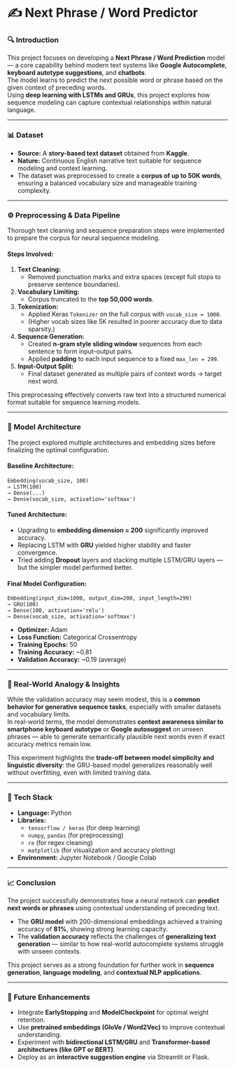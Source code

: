# ✍️ Next Phrase / Word Predictor

### 🔍 Introduction
This project focuses on developing a **Next Phrase / Word Prediction** model — a core capability behind modern text systems like **Google Autocomplete**, **keyboard autotype suggestions**, and **chatbots**.  
The model learns to predict the next possible word or phrase based on the given context of preceding words.  
Using **deep learning with LSTMs and GRUs**, this project explores how sequence modeling can capture contextual relationships within natural language.

---

### 📊 Dataset
- **Source:** A **story-based text dataset** obtained from **Kaggle**.  
- **Nature:** Continuous English narrative text suitable for sequence modeling and context learning.  
- The dataset was preprocessed to create a **corpus of up to 50K words**, ensuring a balanced vocabulary size and manageable training complexity.

---

### ⚙️ Preprocessing & Data Pipeline
Thorough text cleaning and sequence preparation steps were implemented to prepare the corpus for neural sequence modeling.

#### **Steps Involved:**
1. **Text Cleaning:**
   - Removed punctuation marks and extra spaces (except full stops to preserve sentence boundaries).
2. **Vocabulary Limiting:**
   - Corpus truncated to the **top 50,000 words**.
3. **Tokenization:**
   - Applied Keras `Tokenizer` on the full corpus with `vocab_size = 1000`.
   - (Higher vocab sizes like 5K resulted in poorer accuracy due to data sparsity.)
4. **Sequence Generation:**
   - Created **n-gram style sliding window** sequences from each sentence to form input–output pairs.
   - Applied **padding** to each input sequence to a fixed `max_len = 299`.
5. **Input-Output Split:**
   - Final dataset generated as multiple pairs of context words → target next word.

This preprocessing effectively converts raw text into a structured numerical format suitable for sequence learning models.

---

### 🧠 Model Architecture

The project explored multiple architectures and embedding sizes before finalizing the optimal configuration.

#### **Baseline Architecture:**
```
Embedding(vocab_size, 100)
→ LSTM(100)
→ Dense(...)
→ Dense(vocab_size, activation='softmax')
```

#### **Tuned Architecture:**
- Upgrading to **embedding dimension = 200** significantly improved accuracy.
- Replacing LSTM with **GRU** yielded higher stability and faster convergence.
- Tried adding **Dropout** layers and stacking multiple LSTM/GRU layers — but the simpler model performed better.

#### **Final Model Configuration:**
```
Embedding(input_dim=1000, output_dim=200, input_length=299)
→ GRU(100)
→ Dense(100, activation='relu')
→ Dense(vocab_size, activation='softmax')
```

- **Optimizer:** Adam  
- **Loss Function:** Categorical Crossentropy  
- **Training Epochs:** 50  
- **Training Accuracy:** ~0.81  
- **Validation Accuracy:** ~0.19 (average)

---

### 🧩 Real-World Analogy & Insights
While the validation accuracy may seem modest, this is a **common behavior for generative sequence tasks**, especially with smaller datasets and vocabulary limits.  
In real-world terms, the model demonstrates **context awareness similar to smartphone keyboard autotype** or **Google autosuggest** on unseen phrases — able to generate semantically plausible next words even if exact accuracy metrics remain low.

This experiment highlights the **trade-off between model simplicity and linguistic diversity**: the GRU-based model generalizes reasonably well without overfitting, even with limited training data.

---

### 🧰 Tech Stack
- **Language:** Python  
- **Libraries:**
  - `tensorflow / keras` (for deep learning)
  - `numpy`, `pandas` (for preprocessing)
  - `re` (for regex cleaning)
  - `matplotlib` (for visualization and accuracy plotting)
- **Environment:** Jupyter Notebook / Google Colab

---

### 📈 Conclusion
The project successfully demonstrates how a neural network can **predict next words or phrases** using contextual understanding of preceding text.
- The **GRU model** with 200-dimensional embeddings achieved a training accuracy of **81%**, showing strong learning capacity.
- The **validation accuracy** reflects the challenges of **generalizing text generation** — similar to how real-world autocomplete systems struggle with unseen contexts.

This project serves as a strong foundation for further work in **sequence generation**, **language modeling**, and **contextual NLP applications**.

---

### 🚀 Future Enhancements
- Integrate **EarlyStopping** and **ModelCheckpoint** for optimal weight retention.
- Use **pretrained embeddings (GloVe / Word2Vec)** to improve contextual understanding.
- Experiment with **bidirectional LSTM/GRU** and **Transformer-based architectures (like GPT or BERT)**.
- Deploy as an **interactive suggestion engine** via Streamlit or Flask.
